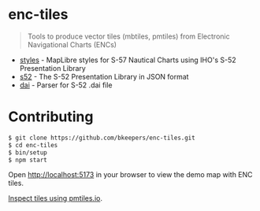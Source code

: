 # enc-tiles

> Tools to produce vector tiles (mbtiles, pmtiles) from Electronic Navigational Charts (ENCs)

* [styles](./packages/styles/) - MapLibre styles for S-57 Nautical Charts using IHO's S-52 Presentation Library
* [s52](./packages/s52/) - The S-52 Presentation Library in JSON format
* [dai](./packages/dai/) - Parser for S-52 .dai file


# Contributing

```sh
$ git clone https://github.com/bkeepers/enc-tiles.git
$ cd enc-tiles
$ bin/setup
$ npm start
```

Open [http://localhost:5173](http://localhost:5173) in your browser to view the demo map with ENC tiles.

[Inspect tiles using pmtiles.io](https://pmtiles.io/#url=https%3A%2F%2Fpub-0b8220da652f4a95a2293d0f61351a33.r2.dev%2Fnoaa.pmtiles&map=3.05/39.23/-73.65&inspectFeatures=true).
